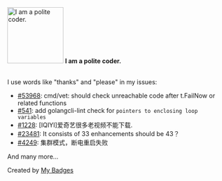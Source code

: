 <img src="https://github.com/my-badges/my-badges/blob/master/src/all-badges/polite-coder/polite-coder.png?raw=true" alt="I am a polite coder." title="I am a polite coder." width="128">
<strong>I am a polite coder.</strong>
<br><br>

I use words like "thanks" and "please" in my issues:

- <a href="https://github.com/golang/go/issues/53968">#53968</a>: cmd/vet: should check unreachable code﻿ after t.FailNow or related functions
- <a href="https://github.com/kubeagi/arcadia/issues/541">#541</a>: add golangcli-lint check for `pointers to enclosing loop variables`
- <a href="https://github.com/soimort/you-get/issues/1228">#1228</a>: [IQIYI]爱奇艺很多老视频不能下载.
- <a href="https://github.com/kubernetes/website/issues/23481">#23481</a>: It consists of 33 enhancements should be 43？
- <a href="https://github.com/taosdata/TDengine/issues/4249">#4249</a>: 集群模式，断电重启失败

 And many more...


Created by <a href="https://github.com/my-badges/my-badges">My Badges</a>